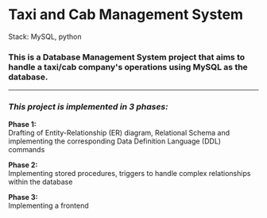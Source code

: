 # Taxi and Cab Management System

Stack: MySQL, python

### This is a Database Management System project that aims to handle a taxi/cab company's operations using MySQL as the database.

---
### *This project is implemented in 3 phases:*  

**Phase 1:**  
Drafting of Entity-Relationship (ER) diagram, Relational Schema and implementing the corresponding Data Definition Language (DDL) commands  

**Phase 2:**  
Implementing stored procedures, triggers to handle complex relationships within the database

**Phase 3:**  
Implementing a frontend
